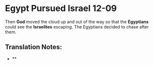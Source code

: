 Egypt Pursued Israel 12-09
============================


Then **God** moved the cloud up and out of the way so that the
**Egyptians** could see the **Israelites** escaping.  The Egyptians
decided to chase after them.

Translation Notes:
------------------

-   **

